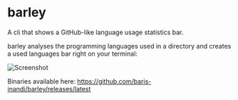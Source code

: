 # barley

A cli that shows a GitHub-like language usage statistics bar.

barley analyses the programming languages used in a directory and creates a used languages bar right on your terminal:

![Screenshot](https://user-images.githubusercontent.com/68742481/145418929-1af69cf9-aa58-495c-b387-e04e6443e387.png)

Binaries available here: https://github.com/baris-inandi/barley/releases/latest
